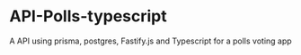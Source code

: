 # API-Polls-typescript
A API using prisma, postgres, Fastify.js and Typescript for a polls voting app
